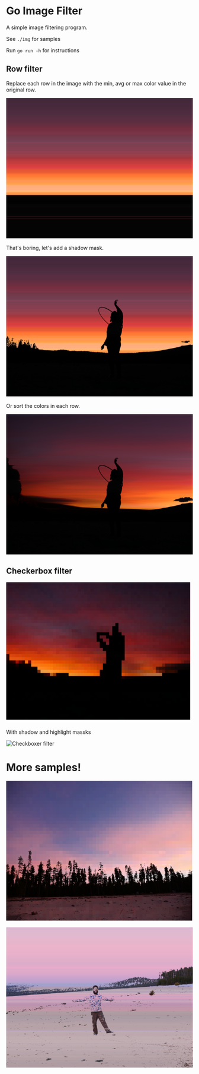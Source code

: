 # Go Image Filter

A simple image filtering program.

See `./img` for samples

Run `go run -h` for instructions

## Row filter
Replace each row in the image with the min, avg or max color value in the original row.

![Max value by row](img/P1490270-row-max-high-255-low-0.png)

That's boring, let's add a shadow mask.

![That's better!](img/P1490270-row-max-high-255-low-10.png)

Or sort the colors in each row.

![Pixel sort](img/P1490270-row-sort-high-255-low-16.png)

## Checkerbox filter
![Checkboxer filter](img/P1490270-checker-77-min-high-255-low-0.png)

With shadow and highlight massks

![Checkboxer filter](img/P1490270-checker-77-max-high-184-low-84.png)

# More samples!

![Checkboxer sky!](img/P1490239-checker-82-max-high-212-low-33.png)

![On the beach](img/P1490201-row-max-high-255-low-72.png)